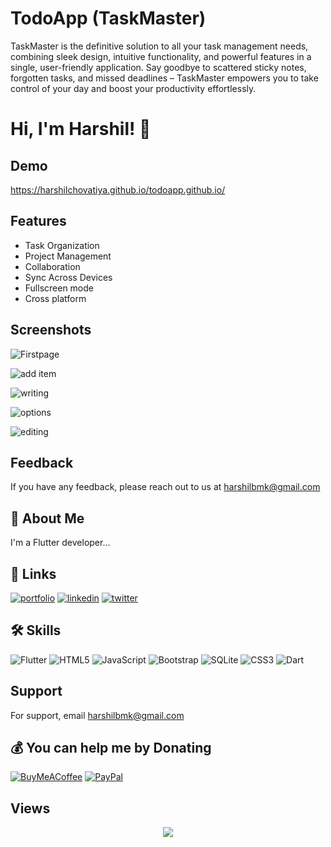 
# TodoApp (TaskMaster)

TaskMaster is the definitive solution to all your task management needs, combining sleek design, intuitive functionality, and powerful features in a single, user-friendly application. Say goodbye to scattered sticky notes, forgotten tasks, and missed deadlines – TaskMaster empowers you to take control of your day and boost your productivity effortlessly.

# Hi, I'm Harshil! 👋


## Demo

https://harshilchovatiya.github.io/todoapp.github.io/
## Features

- Task Organization
- Project Management
- Collaboration
- Sync Across Devices
- Fullscreen mode
- Cross platform


## Screenshots

![Firstpage](https://github.com/harshilchovatiya/todoapp.github.io/assets/131672641/8738a050-d0a2-4804-a0ba-111904d95122)

![add item](https://github.com/harshilchovatiya/todoapp.github.io/assets/131672641/d615ccb7-b280-4c0f-a06a-fb85e4757036)

![writing](https://github.com/harshilchovatiya/todoapp.github.io/assets/131672641/dfdc8663-9af7-459e-8253-b1ca1cfed630)

![options](https://github.com/harshilchovatiya/todoapp.github.io/assets/131672641/479cbe53-5e93-49f9-87f4-17c783c4287f)

![editing](https://github.com/harshilchovatiya/todoapp.github.io/assets/131672641/1da1e37e-0aa9-41a7-a108-155528a44759)

## Feedback

If you have any feedback, please reach out to us at harshilbmk@gmail.com


## 🚀 About Me
I'm a Flutter developer...


## 🔗 Links
[![portfolio](https://img.shields.io/badge/my_portfolio-000?style=for-the-badge&logo=ko-fi&logoColor=white)](https://harshilchovatiya.github.io/harshil/)
[![linkedin](https://img.shields.io/badge/linkedin-0A66C2?style=for-the-badge&logo=linkedin&logoColor=white)](https://www.linkedin.com/in/harshilbmk)
[![twitter](https://img.shields.io/badge/twitter-1DA1F2?style=for-the-badge&logo=twitter&logoColor=white)](https://twitter.com/harshilbmk)


## 🛠 Skills

![Flutter](https://img.shields.io/badge/Flutter-%2302569B.svg?style=flat&logo=Flutter&logoColor=white) 
![HTML5](https://img.shields.io/badge/html5-%23E34F26.svg?style=flat&logo=html5&logoColor=white) ![JavaScript](https://img.shields.io/badge/javascript-%23323330.svg?style=flat&logo=javascript&logoColor=%23F7DF1E) ![Bootstrap](https://img.shields.io/badge/bootstrap-%23563D7C.svg?style=flat&logo=bootstrap&logoColor=white) ![SQLite](https://img.shields.io/badge/sqlite-%2307405e.svg?style=flat&logo=sqlite&logoColor=white) ![CSS3](https://img.shields.io/badge/css3-%231572B6.svg?style=flat&logo=css3&logoColor=white) ![Dart](https://img.shields.io/badge/dart-%230175C2.svg?style=flat&logo=dart&logoColor=white)


## Support

For support, email harshilbmk@gmail.com 



## 💰 You can help me by Donating

 [![BuyMeACoffee](https://img.shields.io/badge/Buy%20Me%20a%20Coffee-ffdd00?style=for-the-badge&logo=buy-me-a-coffee&logoColor=black)](https://buymeacoffee.com/harshilbmk) [![PayPal](https://img.shields.io/badge/PayPal-00457C?style=for-the-badge&logo=paypal&logoColor=white)](https://paypal.me/harshilbmk) 

## Views
<div align="center">
<img src="https://komarev.com/ghpvc/?username=harshilchovatiya&&style=flat-square" align="center" />
</div>  
